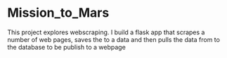 # Mission_to_Mars
This project explores webscraping. I build a flask app that scrapes a number of web pages, saves the to a data and then pulls the data from to the database to be publish to a webpage
